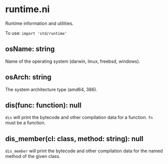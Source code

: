 # runtime.ni

Runtime information and utilities.

To use: `import 'std/runtime'`

## osName: string

Name of the operating system (darwin, linux, freebsd, windows).

## osArch: string

The system architecture type (amd64, 386).

## dis(func: function): null

`dis` will print the bytecode and other compilation data for a function. `fn`
must be a function.

## dis_member(cl: class, method: string): null

`dis_member` will print the bytecode and other compilation data for the named
method of the given class.
